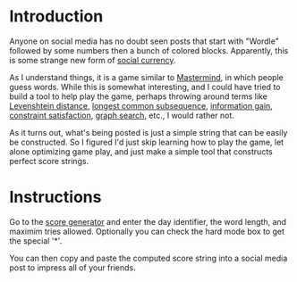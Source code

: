 # Introduction

Anyone on social media has no doubt seen posts that start with "Wordle"
followed by some numbers then a bunch of colored blocks.  Apparently, this is
some strange new form of [social currency](https://en.wikipedia.org/wiki/Social_currency).

As I understand things, it is a game similar to [Mastermind](https://en.wikipedia.org/wiki/Mastermind_(board_game)), in which people guess words.
While this is somewhat interesting, and I could have tried to build a tool
to help play the game, perhaps throwing around terms like [Levenshtein
distance](https://en.wikipedia.org/wiki/Levenshtein_distance), [longest common subsequence](https://en.wikipedia.org/wiki/Longest_common_subsequence_problem), [information gain](https://en.wikipedia.org/wiki/Information_gain_in_decision_trees), [constraint satisfaction](https://en.wikipedia.org/wiki/Constraint_satisfaction), [graph search](https://en.wikipedia.org/wiki/Graph_traversal), etc.,
I would rather not.

As it turns out, what's being posted is just a simple string that
can be easily be constructed.
So I figured I'd just skip learning how to play the game, let alone optimizing game play, and just make a simple tool that constructs perfect score strings.

# Instructions

Go to the [score generator](https://fra99le.github.io/Cheatle/) and enter the day identifier, the word length,
and maximim tries allowed.  Optionally you can check the hard mode box to get
the special '\*'.

You can then copy and paste the computed score string into a social media
post to impress all of your friends.

